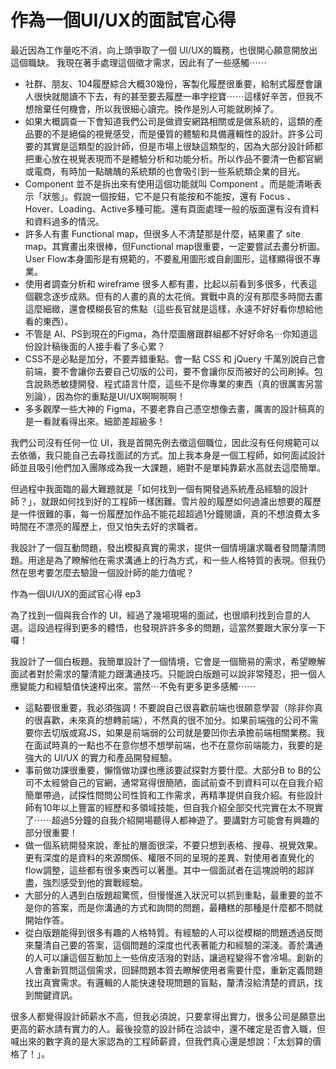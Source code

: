 # 作為一個UI/UX的面試官心得

最近因為工作量吃不消，向上頭爭取了一個 UI/UX的職務，也很開心願意開放出這個職缺。
我現在著手處理這個徵才需求，因此有了一些感觸⋯⋯

* 社群、朋友、104履歷綜合大概30幾份，客製化履歷很重要，給制式履歷會讓人很快就閱讀不下去，有的甚至要去履歷一串字挖寶⋯⋯這樣好辛苦，但我不想捨棄任何機會，所以我很細心讀完。換作是別人可能就刷掉了。
* 如果大概調查一下會知道我們公司是做資安網路相關或是做系統的，這類的產品要的不是絕倫的視覺感受，而是優質的體驗和具備邏輯性的設計。許多公司要的其實是這類型的設計師，但是市場上很缺這類型的，因為大部分設計師都把重心放在視覺表現而不是體驗分析和功能分析。所以作品不要清一色都官網或電商，有時加一點醜醜的系統類的也會吸引到一些系統類企業的目光。
* Component 並不是拆出來有使用這個功能就叫 Component 。而是能清晰表示「狀態」。假說一個按鈕，它不是只有能按和不能按，還有 Focus 、Hover、Loading、Active多種可能。還有頁面處理一般的版面還有沒有資料和資料過多的情況。
* 許多人有畫 Functional map，但很多人不清楚那是什麼，結果畫了 site map。其實畫出來很棒，但Functional map很重要，一定要嘗試去畫分析圖。User Flow本身圖形是有規範的，不要亂用圖形或自創圖形，這樣顯得很不專業。
* 使用者調查分析和 wireframe 很多人都有畫，比起以前看到多很多，代表這個觀念逐步成熟。但有的人畫的真的太花俏。實戰中真的沒有那麼多時間去畫這麼細緻，還會模糊長官的焦點（這些長官就是這樣，永遠不好好看你想給他看的東西）。
* 不管是 AI、PS到現在的Figma，為什麼圖層跟群組都不好好命名⋯你知道這份設計稿後面的人接手看了多心累？
* CSS不是必點是加分，不要弄錯重點。會一點 CSS 和 jQuery 千萬別說自己會前端，要不會讓你去要自己切版的公司，要不會讓你反而被好的公司刷掉。包含說熟悉敏捷開發、程式語言什麼，這些不是你專業的東西（真的很厲害另當別論），因為你的重點是UI/UX啊啊啊啊！
* 多多觀摩一些大神的 Figma，不要老靠自己憑空想像去畫，厲害的設計稿真的是一看就看得出來。細節差超級多！

我們公司沒有任何一位 UI，我是首開先例去徵這個職位，因此沒有任何規範可以去依循，我只能自己去尋找面試的方式。加上我本身是一個工程師，如何面試設計師並且吸引他們加入團隊成為我一大課題，絕對不是單純靠薪水高就去這麼簡單。

但過程中我面臨的最大難題就是「如何找到一個有開發過系統產品經驗的設計師？」，就跟如何找到好的工程師一樣困難。雪片般的履歷如何過濾出想要的履歷是一件很難的事，每一份履歷加作品不能花超超過1分鐘閱讀，真的不想浪費太多時間在不漂亮的履歷上，但又怕失去好的求職者。

我設計了一個互動問題，發出模擬真實的需求，提供一個情境讓求職者發問釐清問題。用途是為了瞭解他在需求溝通上的行為方式，和一些人格特質的表現。但我仍然在思考要怎麼去驗證一個設計師的能力值呢？

作為一個UI/UX的面試官心得 ep3

為了找到一個與我合作的 UI，經過了幾場現場的面試，也很順利找到合意的人選。這段過程得到更多的體悟，也發現許許多多的問題，這當然要跟大家分享一下囉！

我設計了一個白板題。我簡單設計了一個情境，它會是一個簡易的需求，希望瞭解面試者對於需求的釐清能力跟溝通技巧。只能說白版題可以說非常殘忍，把一個人應變能力和經驗值快速榨出來。當然⋯不免有更多更多感觸⋯⋯

* 這點要很重要，我必須強調！不要說自己很喜歡前端也很願意學習（除非你真的很喜歡，未來真的想轉前端），不然真的很不加分。如果前端強的公司不需要你去切版或寫JS，如果是前端弱的公司就是要凹你去承擔前端相關業務。我在面試時真的一點也不在意你想不想學前端，也不在意你前端能力，我要的是強大的 UI/UX 的實力和產品開發經驗。
* 事前做功課很重要，懶惰做功課也應該要試探對方要什麼。大部分B to B的公司不太經營自己的官網，通常寫得很簡陋，面試前查不到資料可以在自我介紹簡單帶過，試探性問問公司性質和工作需求，再精準提供自我介紹。有些設計師有10年以上豐富的經歷和多領域技能，但自我介紹全部交代完實在太不現實了⋯⋯超過5分鐘的自我介紹開場聽得人都神遊了。要講對方可能會有興趣的部分很重要！
* 做一個系統開發來說，牽扯的層面很深，不要只想到表格、搜尋、視覺效果。更有深度的是資料的來源關係、權限不同的呈現的差異、對使用者直覺化的 flow調整，這些都有很多東西可以著墨。其中一個面試者在這塊說明的超詳盡，強烈感受到他的實戰經驗。
* 大部分的人遇到白版題超驚慌，但慢慢進入狀況可以抓到重點，最重要的並不是你的答案，而是你溝通的方式和詢問的問題，最糟糕的那種是什麼都不問就開始作答。
* 從白版題能得到很多有趣的人格特質。有經驗的人可以從模糊的問題透過反問來釐清自己要的答案，這個問題的深度也代表著能力和經驗的深淺。善於溝通的人可以讓這個互動加上一些俏皮活潑的對話，讓過程變得不會冷場。創新的人會重新質問這個需求，回歸問題本質去瞭解使用者需要什麼，重新定義問題找出真實需求。有邏輯的人能快速發現問題的盲點，釐清沒給清楚的資訊，找到關鍵資訊。

很多人都覺得設計師薪水不高，但我必須說，只要拿得出實力，很多公司是願意出更高的薪水請有實力的人。最後投意的設計師在洽談中，還不確定是否會入職，但喊出來的數字真的是大家認為的工程師薪資，但我們真心還是想說：「太划算的價格了！」。
